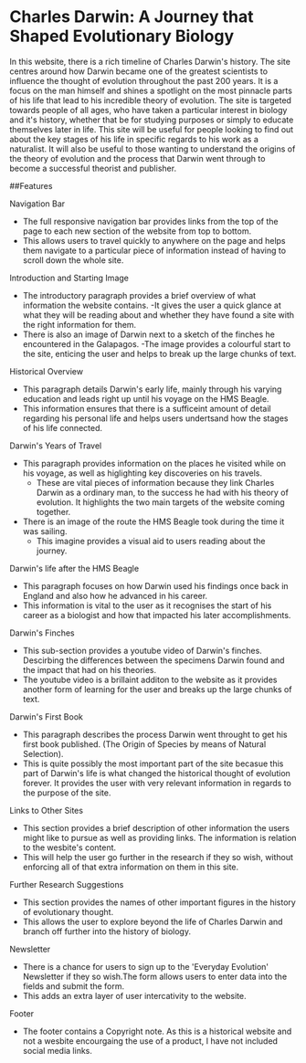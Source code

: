 # Charles Darwin: A Journey that Shaped Evolutionary Biology
In this website, there is a rich timeline of Charles Darwin's history. The site centres around how Darwin became one of the greatest scientists to influence the thought of evolution throughout the past 200 years. It is a focus on the man himself and shines a spotlight on the most pinnacle parts of his life that lead to his incredible theory of evolution. 
The site is targeted towards people of all ages, who have taken a particular interest in biology and it's history, whether that be for studying purposes or simply to educate themselves later in life. 
This site will be useful for people looking to find out about the key stages of his life in specific regards to his work as a naturalist. It will also be useful to those wanting to understand the origins of the theory of evolution and the process that Darwin went through to become a successful theorist and publisher.

##Features

Navigation Bar
  - The full responsive navigation bar provides links from the top of the page to each new section of the website from top to bottom. 
  - This allows users to travel quickly to anywhere on the page and helps them navigate to a particular piece of information instead of having to scroll down the whole site.

Introduction and Starting Image
  - The introductory paragraph provides a brief overview of what information the website contains.
    -It gives the user a quick glance at what they will be reading about and whether they have found a site with the right information for them.
  - There is also an image of Darwin next to a sketch of the finches he encountered in the Galapagos. 
    -The image provides a colourful start to the site, enticing the user and helps to break up the large chunks of text. 

Historical Overview
  - This paragraph details Darwin's early life, mainly through his varying education and leads right up until his voyage on the HMS Beagle.
  - This information ensures that there is a sufficeint amount of detail regarding his personal life and helps users undertsand how the stages of his life connected.
  
Darwin's Years of Travel
  - This paragraph provides information on the places he visited while on his voyage, as well as higlighting key discoveries on his travels.
     - These are vital pieces of information because they link Charles Darwin as a ordinary man, to the success he had with his theory of evolution. It highlights the two main targets of the website coming together.
  - There is an image of the route the HMS Beagle took during the time it was sailing.
     - This imagine provides a visual aid to users reading about the journey.

Darwin's life after the HMS Beagle
  - This paragraph focuses on how Darwin used his findings once back in England and also how he advanced in his career.
  - This information is vital to the user as it recognises the start of his career as a biologist and how that impacted his later accomplishments.

Darwin's Finches
  - This sub-section provides a youtube video of Darwin's finches. Descirbing the differences between the specimens Darwin found and the impact that had on his theories.
  - The youtube video is a brillaint additon to the website as it provides another form of learning for the user and breaks up the large chunks of text.

Darwin's First Book
  - This paragraph describes the process Darwin went throught to get his first book published. (The Origin of Species by means of Natural Selection).
  - This is quite possibly the most important part of the site becasue this part of Darwin's life is what changed the historical thought of evolution forever. It provides the user with very relevant information in regards to the purpose of the site.

Links to Other Sites 
  - This section provides a brief description of other information the users might like to pursue as well as providing links. The information is relation to the wesbite's content.
  - This will help the user go further in the research if they so wish, without enforcing all of that extra information on them in this site.

Further Research Suggestions
  - This section provides the names of other important figures in the history of evolutionary thought.
  - This allows the user to explore beyond the life of Charles Darwin and branch off further into the history of biology.
  
Newsletter
  - There is a chance for users to sign up to the 'Everyday Evolution' Newsletter if they so wish.The form allows users to enter data into the fields and submit the form.
   - This adds an extra layer of user intercativity to the website.

Footer
   - The footer contains a Copyright note. As this is a historical website and not a wesbite encourgaing the use of a product, I have not included social media links.



